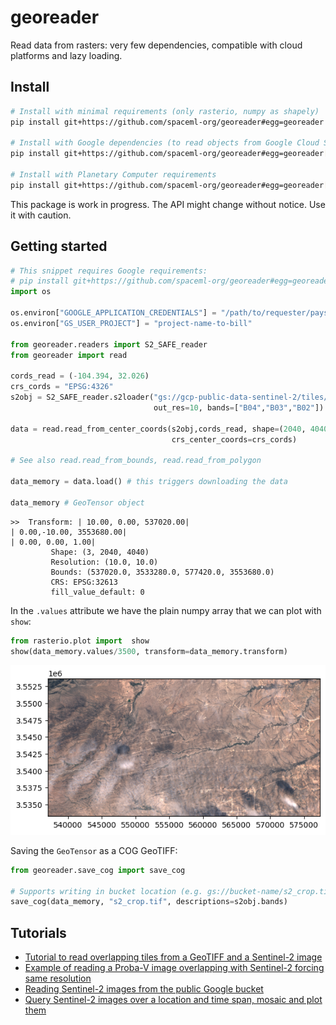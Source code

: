 # georeader

Read data from rasters: very few dependencies, compatible with cloud platforms and lazy loading.

## Install

```bash
# Install with minimal requirements (only rasterio, numpy as shapely)
pip install git+https://github.com/spaceml-org/georeader#egg=georeader

# Install with Google dependencies (to read objects from Google Cloud Storage or Google Earth Engine)
pip install git+https://github.com/spaceml-org/georeader#egg=georeader[google]

# Install with Planetary Computer requirements
pip install git+https://github.com/spaceml-org/georeader#egg=georeader[microsoftplanetary]
```

This package is work in progress. The API might change without notice. Use it with caution.

## Getting started

```python
# This snippet requires Google requirements:
# pip install git+https://github.com/spaceml-org/georeader#egg=georeader[google]
import os

os.environ["GOOGLE_APPLICATION_CREDENTIALS"] = "/path/to/requester/pays/credentials.json"
os.environ["GS_USER_PROJECT"] = "project-name-to-bill"

from georeader.readers import S2_SAFE_reader
from georeader import read

cords_read = (-104.394, 32.026)
crs_cords = "EPSG:4326"
s2obj = S2_SAFE_reader.s2loader("gs://gcp-public-data-sentinel-2/tiles/13/S/ER/S2B_MSIL1C_20191008T173219_N0208_R055_T13SER_20191008T204555.SAFE", 
                                out_res=10, bands=["B04","B03","B02"])

data = read.read_from_center_coords(s2obj,cords_read, shape=(2040, 4040),
                                    crs_center_coords=crs_cords)

# See also read.read_from_bounds, read.read_from_polygon

data_memory = data.load() # this triggers downloading the data

data_memory # GeoTensor object

```
```
>>  Transform: | 10.00, 0.00, 537020.00|
| 0.00,-10.00, 3553680.00|
| 0.00, 0.00, 1.00|
         Shape: (3, 2040, 4040)
         Resolution: (10.0, 10.0)
         Bounds: (537020.0, 3533280.0, 577420.0, 3553680.0)
         CRS: EPSG:32613
         fill_value_default: 0
```

In the `.values` attribute we have the plain numpy array that we can plot with `show`:

```python
from rasterio.plot import  show
show(data_memory.values/3500, transform=data_memory.transform)

```
![S2image](notebooks/images/sample_read.png)

Saving the `GeoTensor` as a COG GeoTIFF: 

```python
from georeader.save_cog import save_cog

# Supports writing in bucket location (e.g. gs://bucket-name/s2_crop.tif)
save_cog(data_memory, "s2_crop.tif", descriptions=s2obj.bands)
```

## Tutorials

* [Tutorial to read overlapping tiles from a GeoTIFF and a Sentinel-2 image](https://github.com/spaceml-org/georeader/blob/main/notebooks/reading_overlapping_sentinel2_aviris.ipynb)
* [Example of reading a Proba-V image overlapping with Sentinel-2 forcing same resolution](https://github.com/spaceml-org/georeader/blob/main/notebooks/read_overlapping_probav_and_sentinel2.ipynb)
* [Reading Sentinel-2 images from the public Google bucket](https://github.com/spaceml-org/georeader/blob/main/notebooks/read_S2_SAFE_from_bucket.ipynb)
* [Query Sentinel-2 images over a location and time span, mosaic and plot them](https://github.com/spaceml-org/georeader/blob/main/notebooks/Sentinel-2/query_mosaic_s2_images.ipynb)


